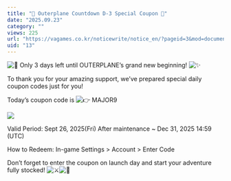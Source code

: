 ```yaml
---
title: "💖 Outerplane Countdown D-3 Special Coupon 💖"
date: "2025.09.23"
category: ""
views: 225
url: "https://vagames.co.kr/noticewrite/notice_en/?pageid=3&mod=document&uid=13"
uid: "13"
---
```


![🎉](/images/news/live/en/43-5e3f7088.svg) Only 3 days left until OUTERPLANE’s grand new beginning! ![✨](/images/news/live/en/199-9d3be226.svg)  
  
  
  
  
  
  
  
  
  
To thank you for your amazing support, we’ve prepared special daily coupon codes just for you!  
  
  
  
  
Today’s coupon code is ![👉](/images/news/live/en/46-344d4994.svg) MAJOR9  
  
  
  
  
  
  
  
  
  
![](/images/news/live/en/13-6adf6c4c.webp)  
  
  
  
  
  
  
  
  
  
Valid Period: Sept 26, 2025(Fri) After maintenance ~ Dec 31, 2025 14:59 (UTC)  
  
  
  
  
  
  
  
  
  
How to Redeem: In-game Settings > Account > Enter Code  
  
  
  
  
Don’t forget to enter the coupon on launch day and start your adventure fully stocked! ![⚔️](/images/news/live/en/43-c1a4f187.svg)![💎](/images/news/live/en/13-ceb08b6c.svg)